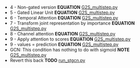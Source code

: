 - 4 - Non-gated version __EQUATION__ [G2S_multistep.py](G2S_multistep.py)
- 5 - Gated Linear Unit __EQUATION__ [G2S_multistep.py](G2S_multistep.py)
- 6 - Temporal Attention __EQUATION__ [G2S_multistep.py](G2S_multistep.py)
- 7 - Transform joint representation by importance __EQUATION__ [G2S_multistep.py](G2S_multistep.py)
- 8 - Channel attention __EQUATION__ [G2S_multistep.py](G2S_multistep.py)
- 9 - Apply attention to scores __EQUATION__ [G2S_multistep.py](G2S_multistep.py)
- 9 - values = prediction __EQUATION__ [G2S_multistep.py](G2S_multistep.py)
- GCN: This condition has nothing to do with sigmoid __NOTE__ [G2S_multistep.py](G2S_multistep.py)
- Revert this back __TODO__ [run_stgcn.py](run_stgcn.py)
